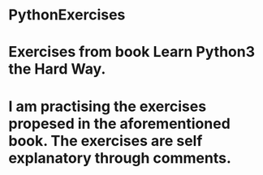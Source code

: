 # PythonExercises
# Exercises from book Learn Python3 the Hard Way.
# I am practising the exercises propesed in the aforementioned book. The exercises are self explanatory through comments.
